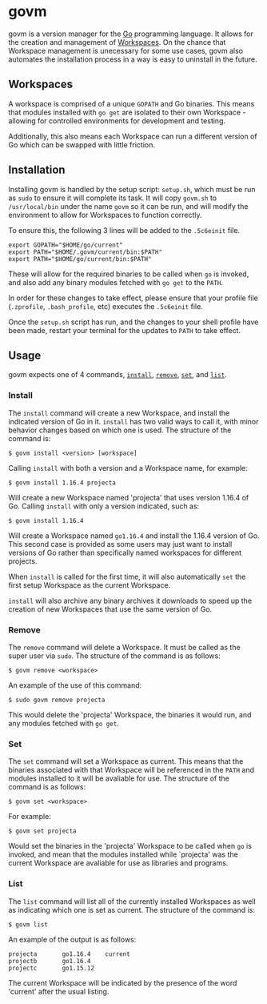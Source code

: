 # govm
govm is a version manager for the [Go](golang.org/) programming language. It
allows for the creation and management of [Workspaces](##workspaces). On the
chance that Workspace management is unecessary for some use cases, govm also
automates the installation process in a way is easy to uninstall in the future.

## Workspaces
A workspace is comprised of a unique `GOPATH` and Go binaries. This means that
modules installed with `go get` are isolated to their own Workspace - allowing
for controlled environments for development and testing.

Additionally, this also means each Workspace can run a different version of Go
which can be swapped with little friction.

## Installation
Installing govm is handled by the setup script: `setup.sh`, which must be run
as `sudo` to ensure it will complete its task. It will copy `govm.sh` to
`/usr/local/bin` under the name `govm` so it can be run, and will modify the
environment to allow for Workspaces to function correctly.

To ensure this, the following 3 lines will be added to the `.5c6einit` file.

    export GOPATH="$HOME/go/current"
    export PATH="$HOME/.govm/current/bin:$PATH"
    export PATH="$HOME/go/current/bin:$PATH"

These will allow for the required binaries to be called when `go` is invoked,
and also add any binary modules fetched with `go get` to the `PATH`.

In order for these changes to take effect, please ensure that your profile file
(`.zprofile`, `.bash_profile`, etc) executes the `.5c6einit` file.

Once the `setup.sh` script has run, and the changes to your shell profile have
been made, restart your terminal for the updates to `PATH` to take effect.

## Usage
govm expects one of 4 commands, [`install`](#install), [`remove`](#remove),
[`set`](#set), and [`list`](#list).

### Install
The `install` command will create a new Workspace, and install the indicated
version of Go in it. `install` has two valid ways to call it, with minor
behavior changes based on which one is used. The structure of the command is:

    $ govm install <version> [workspace]

Calling `install` with both a version and a Workspace name, for example:

    $ govm install 1.16.4 projecta

Will create a new Workspace named 'projecta' that uses version 1.16.4 of Go.
Calling `install` with only a version indicated, such as:

    $ govm install 1.16.4

Will create a Workspace named `go1.16.4` and install the 1.16.4 version of Go.
This second case is provided as some users may just want to install versions of
Go rather than specifically named workspaces for different projects.

When `install` is called for the first time, it will also automatically `set`
the first setup Workspace as the current Workspace.

`install` will also archive any binary archives it downloads to speed up the
creation of new Workspaces that use the same version of Go.

### Remove
The `remove` command will delete a Workspace. It must be called as the super
user via `sudo`. The structure of the command is as follows:

    $ govm remove <workspace>

An example of the use of this command:

    $ sudo govm remove projecta

This would delete the 'projecta' Workspace, the binaries it would run, and any
modules fetched with `go get`.

### Set
The `set` command will set a Workspace as current. This means that the binaries
associated with that Workspace will be referenced in the `PATH` and modules
installed to it will be avaliable for use. The structure of the command is
as follows:

    $ govm set <workspace>

For example:

    $ govm set projecta

Would set the binaries in the 'projecta' Workspace to be called when `go` is
invoked, and mean that the modules installed while `projecta' was the current
Workspace are avaliable for use as libraries and programs.

### List
The `list` command will list all of the currently installed Workspaces as well
as indicating which one is set as current. The structure of the command is:

    $ govm list

An example of the output is as follows:

    projecta       go1.16.4    current
    projectb       go1.16.4
    projectc       go1.15.12

The current Workspace will be indicated by the presence of the word 'current'
after the usual listing.
